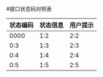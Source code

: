 #接口状态码对照表

| 状态编码 | 状态信息 | 用户提示 |
| -- | -- | -- |
| 0000 | 1:2 | 2:2 |
| 0:3 | 1:3 | 2:3 |
| 0:4 | 1:4 | 2:4 |
| 0:5 | 1:5 | 2:5 |
